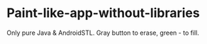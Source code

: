 # Paint-like-app-without-libraries
Only pure Java &amp; AndroidSTL. Gray button to erase, green - to fill.
